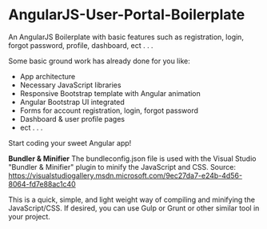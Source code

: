 # AngularJS-User-Portal-Boilerplate
An AngularJS Boilerplate with basic features such as registration, login, forgot password, profile, dashboard, ect . . .

Some basic ground work has already done for you like:
  - App architecture
  - Necessary JavaScript libraries
  - Responsive Bootstrap template with Angular animation
  - Angular Bootstrap UI integrated
  - Forms for account registration, login, forgot password
  - Dashboard & user profile pages
  - ect . . .

Start coding your sweet Angular app! 

**Bundler & Minifier**
The bundleconfig.json file is used with the Visual Studio "Bundler & Minifier" plugin to minify the JavaScript and CSS.
Source:  https://visualstudiogallery.msdn.microsoft.com/9ec27da7-e24b-4d56-8064-fd7e88ac1c40

This is a quick, simple, and light weight way of compiling and minifying the JavaScript/CSS. If desired, you can use Gulp or Grunt or other similar tool in your project.
